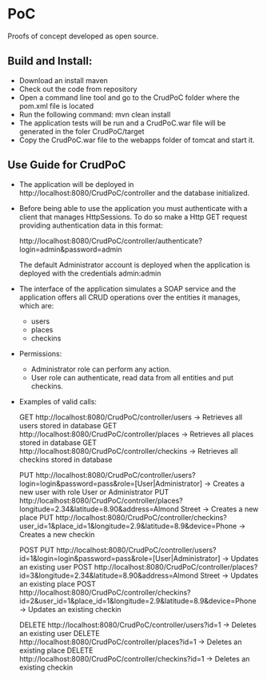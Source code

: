 PoC
=======

Proofs of concept developed as open source.

Build and Install:
------------------------

- Download an install maven
- Check out the code from repository
- Open a command line tool and go to the CrudPoC folder where the pom.xml file is located
- Run the following command:
	mvn clean install
- The application tests will be run and a CrudPoC.war file will be generated in the foler CrudPoC/target
- Copy the CrudPoC.war file to the webapps folder of tomcat and start it.


Use Guide for CrudPoC
-------------------------

- The application will be deployed in http://localhost:8080/CrudPoC/controller and the database initialized.
- Before being able to use the application you must authenticate with a client that manages HttpSessions. 
  To do so make a Http GET request providing authentication data in this format:
  
	http://localhost:8080/CrudPoC/controller/authenticate?login=admin&password=admin
	
  The default Administrator account is deployed when the application is deployed with the credentials admin:admin
  
- The interface of the application simulates a SOAP service and the application offers all CRUD operations over the entities it manages, which are:
	- users
	- places
	- checkins
	
- Permissions:
	- Administrator role can perform any action.
	- User role can authenticate, read data from all entities and put checkins.
	
- Examples of valid calls:
	
	GET http://localhost:8080/CrudPoC/controller/users -> Retrieves all users stored in database
	GET http://localhost:8080/CrudPoC/controller/places -> Retrieves all places stored in database
	GET http://localhost:8080/CrudPoC/controller/checkins -> Retrieves all checkins stored in database
	
	PUT http://localhost:8080/CrudPoC/controller/users?login=login&password=pass&role=[User|Administrator] -> Creates a new user with role User or Administrator
	PUT http://localhost:8080/CrudPoC/controller/places?longitude=2.34&latitude=8.90&address=Almond Street -> Creates a new place
	PUT http://localhost:8080/CrudPoC/controller/checkins?user_id=1&place_id=1&longitude=2.9&latitude=8.9&device=Phone -> Creates a new checkin
	
	POST PUT http://localhost:8080/CrudPoC/controller/users?id=1&login=login&password=pass&role=[User|Administrator] -> Updates an existing user
	POST http://localhost:8080/CrudPoC/controller/places?id=3&longitude=2.34&latitude=8.90&address=Almond Street -> Updates an existing place
	POST http://localhost:8080/CrudPoC/controller/checkins?id=2&user_id=1&place_id=1&longitude=2.9&latitude=8.9&device=Phone -> Updates an existing checkin
	
	DELETE http://localhost:8080/CrudPoC/controller/users?id=1 -> Deletes an existing user
	DELETE http://localhost:8080/CrudPoC/controller/places?id=1 -> Deletes an existing place
	DELETE http://localhost:8080/CrudPoC/controller/checkins?id=1 -> Deletes an existing checkin
